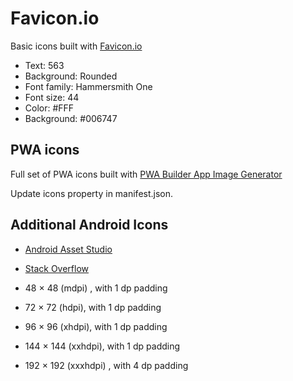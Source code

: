 # Favicon.io

Basic icons built with [Favicon.io](https://favicon.io)

- Text: 563
- Background: Rounded
- Font family: Hammersmith One
- Font size: 44
- Color: #FFF
- Background: #006747

## PWA icons

Full set of PWA icons built with [PWA Builder App Image Generator](https://www.pwabuilder.com/imageGenerator)

Update icons property in manifest.json.

## Additional Android Icons

- [Android Asset Studio](https://romannurik.github.io/AndroidAssetStudio/icons-launcher.html)

- [Stack Overflow](https://stackoverflow.com/questions/12768128/android-launcher-icon-size)

- 48 × 48 (mdpi) , with 1 dp padding
- 72 × 72 (hdpi), with 1 dp padding
- 96 × 96 (xhdpi), with 1 dp padding
- 144 × 144 (xxhdpi), with 1 dp padding
- 192 × 192 (xxxhdpi) , with 4 dp padding
